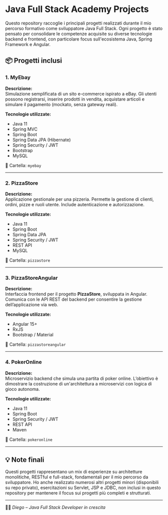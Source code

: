 # Java Full Stack Academy Projects

Questo repository raccoglie i principali progetti realizzati durante il mio percorso formativo come sviluppatore Java Full Stack. Ogni progetto è stato pensato per consolidare le competenze acquisite su diverse tecnologie backend e frontend, con particolare focus sull'ecosistema Java, Spring Framework e Angular.

## 📦 Progetti inclusi

### 1. MyEbay
**Descrizione:**  
Simulazione semplificata di un sito e-commerce ispirato a eBay. Gli utenti possono registrarsi, inserire prodotti in vendita, acquistare articoli e simulare il pagamento (mockato, senza gateway reali).

**Tecnologie utilizzate:**
- Java 11
- Spring MVC
- Spring Boot
- Spring Data JPA (Hibernate)
- Spring Security / JWT
- Bootstrap
- MySQL

📁 Cartella: `myebay`

---

### 2. PizzaStore
**Descrizione:**  
Applicazione gestionale per una pizzeria. Permette la gestione di clienti, ordini, pizze e ruoli utente. Include autenticazione e autorizzazione.

**Tecnologie utilizzate:**
- Java 11
- Spring Boot
- Spring Data JPA
- Spring Security / JWT
- REST API
- MySQL

📁 Cartella: `pizzastore`

---

### 3. PizzaStoreAngular
**Descrizione:**  
Interfaccia frontend per il progetto **PizzaStore**, sviluppata in Angular. Comunica con le API REST del backend per consentire la gestione dell’applicazione via web.

**Tecnologie utilizzate:**
- Angular 15+
- RxJS
- Bootstrap / Material

📁 Cartella: `pizzastoreangular`

---

### 4. PokerOnline
**Descrizione:**  
Microservizio backend che simula una partita di poker online. L’obiettivo è dimostrare la costruzione di un'architettura a microservizi con logica di gioco autonoma.

**Tecnologie utilizzate:**
- Java 11
- Spring Boot
- Spring Security / JWT
- REST API
- Maven

📁 Cartella: `pokeronline`

---

## 💡 Note finali

Questi progetti rappresentano un mix di esperienze su architetture monolitiche, RESTful e full-stack, fondamentali per il mio percorso da sviluppatore. Ho anche realizzato numerosi altri progetti minori (disponibili su repo privato), esercitazioni su Servlet, JSP e JDBC, non inclusi in questo repository per mantenere il focus sui progetti più completi e strutturati.

---

👨‍💻 *Diego – Java Full Stack Developer in crescita*
